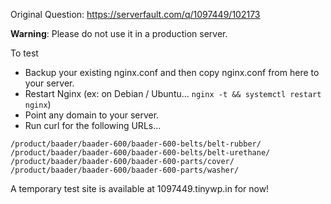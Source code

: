 Original Question: https://serverfault.com/q/1097449/102173

**Warning**: Please do not use it in a production server.

To test

- Backup your existing nginx.conf and then copy nginx.conf from here to your server.
- Restart Nginx (ex: on Debian / Ubuntu... `nginx -t && systemctl restart nginx`)
- Point any domain to your server.
- Run curl for the following URLs...

```
/product/baader/baader-600/baader-600-belts/belt-rubber/
/product/baader/baader-600/baader-600-belts/belt-urethane/
/product/baader/baader-600/baader-600-parts/cover/
/product/baader/baader-600/baader-600-parts/washer/
```

A temporary test site is available at 1097449.tinywp.in for now!
